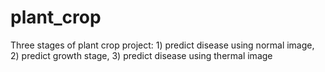 # plant_crop
Three stages of plant crop project: 1) predict disease using normal image, 2) predict growth stage, 3) predict disease using thermal image
